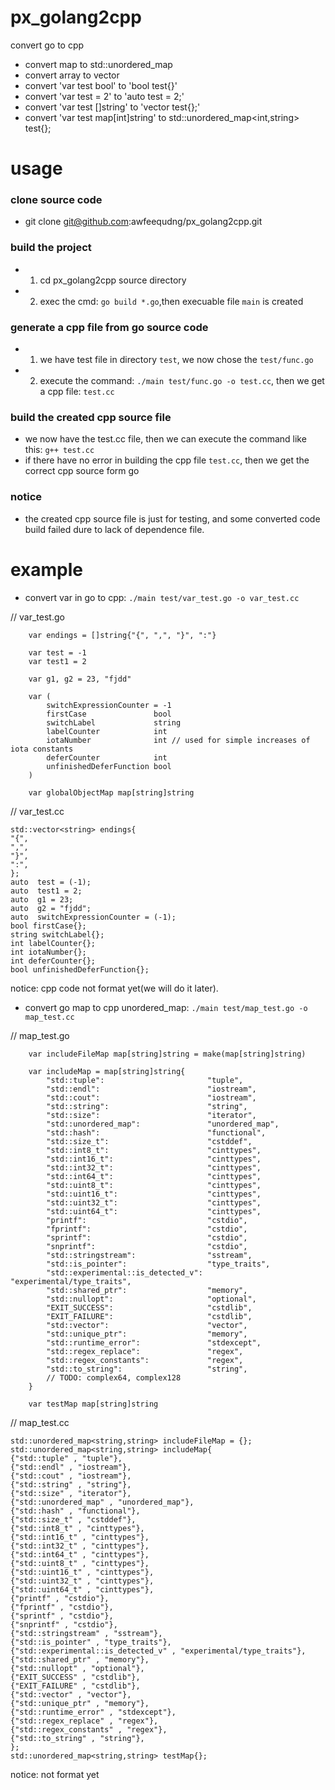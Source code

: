 # px_golang2cpp
convert go to cpp
- convert map to std::unordered_map
- convert array to vector
- convert 'var test bool' to 'bool test{}'
- convert 'var test = 2' to 'auto test = 2;'
- convert 'var test []string' to 'vector<string> test{};'
- convert 'var test map[int]string' to std::unordered_map<int,string> test{};

# usage
### clone source code
- git clone git@github.com:awfeequdng/px_golang2cpp.git
### build the project
- 1. cd px_golang2cpp source directory
- 2. exec the cmd: `go build *.go`,then execuable file `main` is created

### generate a cpp file from go source code
- 1. we have test file in directory `test`, we now chose the `test/func.go`
- 2. execute the command: `./main test/func.go -o test.cc`, then we get a cpp file: `test.cc`

### build the created cpp source file
- we now have the test.cc file, then we can execute the command like this: `g++ test.cc`
- if there have no error in building the cpp file `test.cc`, then we get the correct cpp source form go

### notice
- the created cpp source file is just for testing, and some converted code build failed dure to lack of dependence file.

# example
- convert var in go to cpp: `./main test/var_test.go -o var_test.cc`

// var_test.go
```
	var endings = []string{"{", ",", "}", ":"}

	var test = -1
	var test1 = 2

	var g1, g2 = 23, "fjdd"

	var (
		switchExpressionCounter = -1
		firstCase               bool
		switchLabel             string
		labelCounter            int
		iotaNumber              int // used for simple increases of iota constants
		deferCounter            int
		unfinishedDeferFunction bool
	)

	var globalObjectMap map[string]string

```

// var_test.cc
```
std::vector<string> endings{
"{",
",",
"}",
":",
};
auto  test = (-1);
auto  test1 = 2;
auto  g1 = 23;
auto  g2 = "fjdd";
auto  switchExpressionCounter = (-1);
bool firstCase{};
string switchLabel{};
int labelCounter{};
int iotaNumber{};
int deferCounter{};
bool unfinishedDeferFunction{};
```
notice: cpp code not format yet(we will do it later).

- convert go map to cpp unordered_map: `./main test/map_test.go -o map_test.cc`

// map_test.go
```
	var includeFileMap map[string]string = make(map[string]string)

	var includeMap = map[string]string{
		"std::tuple":                       "tuple",
		"std::endl":                        "iostream",
		"std::cout":                        "iostream",
		"std::string":                      "string",
		"std::size":                        "iterator",
		"std::unordered_map":               "unordered_map",
		"std::hash":                        "functional",
		"std::size_t":                      "cstddef",
		"std::int8_t":                      "cinttypes",
		"std::int16_t":                     "cinttypes",
		"std::int32_t":                     "cinttypes",
		"std::int64_t":                     "cinttypes",
		"std::uint8_t":                     "cinttypes",
		"std::uint16_t":                    "cinttypes",
		"std::uint32_t":                    "cinttypes",
		"std::uint64_t":                    "cinttypes",
		"printf":                           "cstdio",
		"fprintf":                          "cstdio",
		"sprintf":                          "cstdio",
		"snprintf":                         "cstdio",
		"std::stringstream":                "sstream",
		"std::is_pointer":                  "type_traits",
		"std::experimental::is_detected_v": "experimental/type_traits",
		"std::shared_ptr":                  "memory",
		"std::nullopt":                     "optional",
		"EXIT_SUCCESS":                     "cstdlib",
		"EXIT_FAILURE":                     "cstdlib",
		"std::vector":                      "vector",
		"std::unique_ptr":                  "memory",
		"std::runtime_error":               "stdexcept",
		"std::regex_replace":               "regex",
		"std::regex_constants":             "regex",
		"std::to_string":                   "string",
		// TODO: complex64, complex128
	}

	var testMap map[string]string
```

// map_test.cc
```
std::unordered_map<string,string> includeFileMap = {};
std::unordered_map<string,string> includeMap{
{"std::tuple" , "tuple"},
{"std::endl" , "iostream"},
{"std::cout" , "iostream"},
{"std::string" , "string"},
{"std::size" , "iterator"},
{"std::unordered_map" , "unordered_map"},
{"std::hash" , "functional"},
{"std::size_t" , "cstddef"},
{"std::int8_t" , "cinttypes"},
{"std::int16_t" , "cinttypes"},
{"std::int32_t" , "cinttypes"},
{"std::int64_t" , "cinttypes"},
{"std::uint8_t" , "cinttypes"},
{"std::uint16_t" , "cinttypes"},
{"std::uint32_t" , "cinttypes"},
{"std::uint64_t" , "cinttypes"},
{"printf" , "cstdio"},
{"fprintf" , "cstdio"},
{"sprintf" , "cstdio"},
{"snprintf" , "cstdio"},
{"std::stringstream" , "sstream"},
{"std::is_pointer" , "type_traits"},
{"std::experimental::is_detected_v" , "experimental/type_traits"},
{"std::shared_ptr" , "memory"},
{"std::nullopt" , "optional"},
{"EXIT_SUCCESS" , "cstdlib"},
{"EXIT_FAILURE" , "cstdlib"},
{"std::vector" , "vector"},
{"std::unique_ptr" , "memory"},
{"std::runtime_error" , "stdexcept"},
{"std::regex_replace" , "regex"},
{"std::regex_constants" , "regex"},
{"std::to_string" , "string"},
};
std::unordered_map<string,string> testMap{};
```

notice: not format yet
